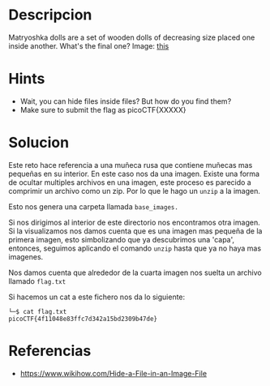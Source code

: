 
# Descripcion

Matryoshka dolls are a set of wooden dolls of decreasing size placed one inside another. What's the final one? Image: [this](https://mercury.picoctf.net/static/b6205dd933ec01c022c4e6acbdf11116/dolls.jpg)

# Hints
- Wait, you can hide files inside files? But how do you find them?
- Make sure to submit the flag as picoCTF{XXXXX}

# Solucion

Este reto hace referencia a una muñeca rusa que contiene muñecas mas pequeñas en su interior. En este caso nos da una imagen. 
Existe una forma de ocultar multiples archivos en una imagen, este proceso es parecido a comprimir un archivo como un zip. Por lo que le hago un `unzip` a la imagen.

Esto nos genera una carpeta llamada `base_images.`

Si nos dirigimos al interior de este directorio nos encontramos otra imagen. Si la visualizamos nos damos cuenta que es una imagen mas pequeña de la primera imagen, esto simbolizando que ya descubrimos una 'capa', entonces, seguimos aplicando el comando `unzip` hasta que ya no haya mas imagenes.

Nos damos cuenta que alrededor de la cuarta imagen nos suelta un archivo llamado `flag.txt`

Si hacemos un cat a este fichero nos da lo siguiente:

```
└─$ cat flag.txt                     
picoCTF{4f11048e83ffc7d342a15bd2309b47de}      

```

# Referencias
- https://www.wikihow.com/Hide-a-File-in-an-Image-File
